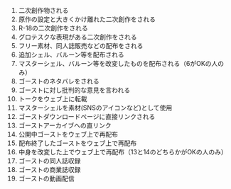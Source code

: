 1. 二次創作物される
2. 原作の設定と大きくかけ離れた二次創作をされる
3. R-18の二次創作をされる
4. グロテスクな表現がある二次創作をされる
5. フリー素材、同人誌販売などの配布をされる
6. 追加シェル、バルーン等を配布される
7. マスターシェル、バルーン等を改変したものを配布される（6がOKの人のみ）
8. ゴーストのネタバレをされる
9. ゴーストに対し批判的な意見を言われる
10. トークをウェブ上に転載
11. マスターシェルを素材(SNSのアイコンなど)として使用
12. ゴーストダウンロードページに直接リンクされる
13. ゴーストアーカイブへの直リンク
14. 公開中ゴーストをウェブ上で再配布
15. 配布終了したゴーストをウェブ上で再配布
16. 中身を改変した上でウェブ上で再配布（13と14のどちらかがOKの人のみ）
17. ゴーストの同人誌収録
18. ゴーストの商業誌収録
19. ゴーストの動画配信
